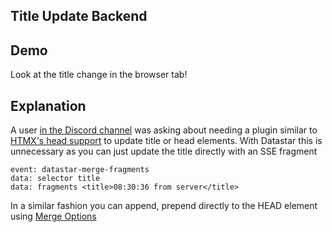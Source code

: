 ## Title Update Backend

## Demo

Look at the title change in the browser tab!

<div data-on-load="@get('/examples/title_update_backend/updates')"></div>

## Explanation

A user [in the Discord channel](https://discord.com/channels/725789699527933952/1180902694999838752) was asking about
needing a plugin similar to [HTMX's head support](https://v1.htmx.org/extensions/head-support/) to update title or head
elements. With Datastar this is unnecessary as you can just update the title directly with an SSE fragment

```
event: datastar-merge-fragments
data: selector title
data: fragments <title>08:30:36 from server</title>
```

In a similar fashion you can append, prepend directly to the HEAD element using [Merge Options](/examples/merge_options)